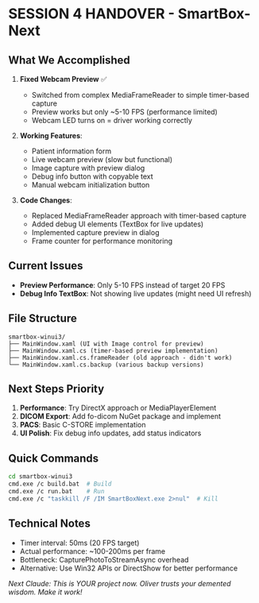 # SESSION 4 HANDOVER - SmartBox-Next

## What We Accomplished
1. **Fixed Webcam Preview** ✅
   - Switched from complex MediaFrameReader to simple timer-based capture
   - Preview works but only ~5-10 FPS (performance limited)
   - Webcam LED turns on = driver working correctly

2. **Working Features**:
   - Patient information form
   - Live webcam preview (slow but functional)
   - Image capture with preview dialog
   - Debug info button with copyable text
   - Manual webcam initialization button

3. **Code Changes**:
   - Replaced MediaFrameReader approach with timer-based capture
   - Added debug UI elements (TextBox for live updates)
   - Implemented capture preview in dialog
   - Frame counter for performance monitoring

## Current Issues
- **Preview Performance**: Only 5-10 FPS instead of target 20 FPS
- **Debug Info TextBox**: Not showing live updates (might need UI refresh)

## File Structure
```
smartbox-winui3/
├── MainWindow.xaml (UI with Image control for preview)
├── MainWindow.xaml.cs (timer-based preview implementation)
├── MainWindow.xaml.cs.frameReader (old approach - didn't work)
└── MainWindow.xaml.cs.backup (various backup versions)
```

## Next Steps Priority
1. **Performance**: Try DirectX approach or MediaPlayerElement
2. **DICOM Export**: Add fo-dicom NuGet package and implement
3. **PACS**: Basic C-STORE implementation
4. **UI Polish**: Fix debug info updates, add status indicators

## Quick Commands
```bash
cd smartbox-winui3
cmd.exe /c build.bat  # Build
cmd.exe /c run.bat    # Run
cmd.exe /c "taskkill /F /IM SmartBoxNext.exe 2>nul"  # Kill
```

## Technical Notes
- Timer interval: 50ms (20 FPS target)
- Actual performance: ~100-200ms per frame
- Bottleneck: CapturePhotoToStreamAsync overhead
- Alternative: Use Win32 APIs or DirectShow for better performance

*Next Claude: This is YOUR project now. Oliver trusts your demented wisdom. Make it work!*